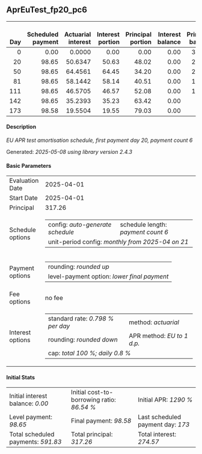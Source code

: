 <h2>AprEuTest_fp20_pc6</h2>
<table>
    <thead style="vertical-align: bottom;">
        <th style="text-align: right;">Day</th>
        <th style="text-align: right;">Scheduled payment</th>
        <th style="text-align: right;">Actuarial interest</th>
        <th style="text-align: right;">Interest portion</th>
        <th style="text-align: right;">Principal portion</th>
        <th style="text-align: right;">Interest balance</th>
        <th style="text-align: right;">Principal balance</th>
        <th style="text-align: right;">Total actuarial interest</th>
        <th style="text-align: right;">Total interest</th>
        <th style="text-align: right;">Total principal</th>
    </thead>
    <tr style="text-align: right;">
        <td class="ci00">0</td>
        <td class="ci01" style="white-space: nowrap;">0.00</td>
        <td class="ci02">0.0000</td>
        <td class="ci03">0.00</td>
        <td class="ci04">0.00</td>
        <td class="ci05">0.00</td>
        <td class="ci06">317.26</td>
        <td class="ci07">0.0000</td>
        <td class="ci08">0.00</td>
        <td class="ci09">0.00</td>
    </tr>
    <tr style="text-align: right;">
        <td class="ci00">20</td>
        <td class="ci01" style="white-space: nowrap;">98.65</td>
        <td class="ci02">50.6347</td>
        <td class="ci03">50.63</td>
        <td class="ci04">48.02</td>
        <td class="ci05">0.00</td>
        <td class="ci06">269.24</td>
        <td class="ci07">50.6347</td>
        <td class="ci08">50.63</td>
        <td class="ci09">48.02</td>
    </tr>
    <tr style="text-align: right;">
        <td class="ci00">50</td>
        <td class="ci01" style="white-space: nowrap;">98.65</td>
        <td class="ci02">64.4561</td>
        <td class="ci03">64.45</td>
        <td class="ci04">34.20</td>
        <td class="ci05">0.00</td>
        <td class="ci06">235.04</td>
        <td class="ci07">115.0908</td>
        <td class="ci08">115.08</td>
        <td class="ci09">82.22</td>
    </tr>
    <tr style="text-align: right;">
        <td class="ci00">81</td>
        <td class="ci01" style="white-space: nowrap;">98.65</td>
        <td class="ci02">58.1442</td>
        <td class="ci03">58.14</td>
        <td class="ci04">40.51</td>
        <td class="ci05">0.00</td>
        <td class="ci06">194.53</td>
        <td class="ci07">173.2349</td>
        <td class="ci08">173.22</td>
        <td class="ci09">122.73</td>
    </tr>
    <tr style="text-align: right;">
        <td class="ci00">111</td>
        <td class="ci01" style="white-space: nowrap;">98.65</td>
        <td class="ci02">46.5705</td>
        <td class="ci03">46.57</td>
        <td class="ci04">52.08</td>
        <td class="ci05">0.00</td>
        <td class="ci06">142.45</td>
        <td class="ci07">219.8054</td>
        <td class="ci08">219.79</td>
        <td class="ci09">174.81</td>
    </tr>
    <tr style="text-align: right;">
        <td class="ci00">142</td>
        <td class="ci01" style="white-space: nowrap;">98.65</td>
        <td class="ci02">35.2393</td>
        <td class="ci03">35.23</td>
        <td class="ci04">63.42</td>
        <td class="ci05">0.00</td>
        <td class="ci06">79.03</td>
        <td class="ci07">255.0447</td>
        <td class="ci08">255.02</td>
        <td class="ci09">238.23</td>
    </tr>
    <tr style="text-align: right;">
        <td class="ci00">173</td>
        <td class="ci01" style="white-space: nowrap;">98.58</td>
        <td class="ci02">19.5504</td>
        <td class="ci03">19.55</td>
        <td class="ci04">79.03</td>
        <td class="ci05">0.00</td>
        <td class="ci06">0.00</td>
        <td class="ci07">274.5952</td>
        <td class="ci08">274.57</td>
        <td class="ci09">317.26</td>
    </tr>
</table>
<h4>Description</h4>
<p><i>EU APR test amortisation schedule, first payment day 20, payment count 6</i></p>
<p>Generated: <i>2025-05-08 using library version 2.4.3</i></p>
<h4>Basic Parameters</h4>
<table>
    <tr>
        <td>Evaluation Date</td>
        <td>2025-04-01</td>
    </tr>
    <tr>
        <td>Start Date</td>
        <td>2025-04-01</td>
    </tr>
    <tr>
        <td>Principal</td>
        <td>317.26</td>
    </tr>
    <tr>
        <td>Schedule options</td>
        <td>
            <table>
                <tr>
                    <td>config: <i>auto-generate schedule</i></td>
                    <td>schedule length: <i><i>payment count</i> 6</i></td>
                </tr>
                <tr>
                    <td colspan="2" style="white-space: nowrap;">unit-period config: <i>monthly from 2025-04 on 21</i></td>
                </tr>
            </table>
        </td>
    </tr>
    <tr>
        <td>Payment options</td>
        <td>
            <table>
                <tr>
                    <td>rounding: <i>rounded up</i></td>
                </tr>
                <tr>
                    <td>level-payment option: <i>lower&nbsp;final&nbsp;payment</i></td>
                </tr>
            </table>
        </td>
    </tr>
    <tr>
        <td>Fee options</td>
        <td>no fee
        </td>
    </tr>
    <tr>
        <td>Interest options</td>
        <td>
            <table>
                <tr>
                    <td>standard rate: <i>0.798 % per day</i></td>
                    <td>method: <i>actuarial</i></td>
                </tr>
                <tr>
                    <td>rounding: <i>rounded down</i></td>
                    <td>APR method: <i>EU to 1 d.p.</i></td>
                </tr>
                <tr>
                    <td colspan="2">cap: <i>total 100 %; daily 0.8 %</td>
                </tr>
            </table>
        </td>
    </tr>
</table>
<h4>Initial Stats</h4>
<table>
    <tr>
        <td>Initial interest balance: <i>0.00</i></td>
        <td>Initial cost-to-borrowing ratio: <i>86.54 %</i></td>
        <td>Initial APR: <i>1290 %</i></td>
    </tr>
    <tr>
        <td>Level payment: <i>98.65</i></td>
        <td>Final payment: <i>98.58</i></td>
        <td>Last scheduled payment day: <i>173</i></td>
    </tr>
    <tr>
        <td>Total scheduled payments: <i>591.83</i></td>
        <td>Total principal: <i>317.26</i></td>
        <td>Total interest: <i>274.57</i></td>
    </tr>
</table>